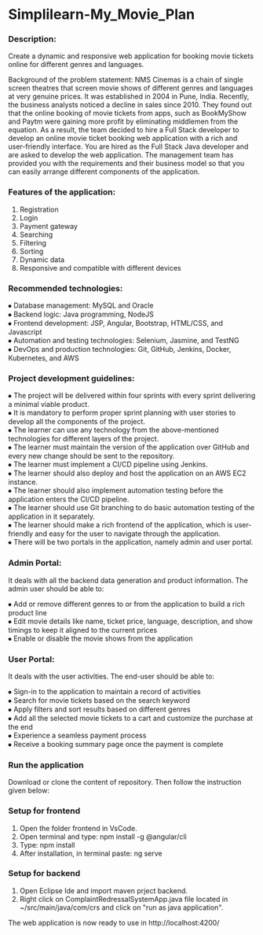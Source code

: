 # Simplilearn-My_Movie_Plan

<h3>Description:</h3>

Create a dynamic and responsive web application for booking movie tickets online for different genres and languages.

Background of the problem statement:
NMS Cinemas is a chain of single screen theatres that screen movie shows of different genres and languages at very genuine prices. It was established in 2004 in Pune, India. Recently, the business analysts noticed a decline in sales since 2010. They found out that the online booking of movie tickets from apps, such as BookMyShow and Paytm were gaining more profit by eliminating middlemen from the equation. As a result, the team decided to hire a Full Stack developer to develop an online movie ticket booking web application with a rich and user-friendly interface.
You are hired as the Full Stack Java developer and are asked to develop the web application. The management team has provided you with the requirements and their business model so that you can easily arrange different components of the application.

<h3>Features of the application:</h3>

1.	Registration
2.	Login
3.	Payment gateway
4.	Searching
5.	Filtering
6.	Sorting
7.	Dynamic data
8.	Responsive and compatible with different devices
   
<h3>Recommended technologies:</h3>

⦁	Database management: MySQL and Oracle<br>
⦁	Backend logic: Java programming, NodeJS<br>
⦁	Frontend development: JSP, Angular, Bootstrap, HTML/CSS, and Javascript<br>
⦁	Automation and testing technologies: Selenium, Jasmine, and TestNG<br>
⦁	DevOps and production technologies: Git, GitHub, Jenkins, Docker, Kubernetes, and AWS<br>

<h3>Project development guidelines:</h3>

⦁	The project will be delivered within four sprints with every sprint delivering a minimal viable product.<br>
⦁	It is mandatory to perform proper sprint planning with user stories to develop all the components of the project.<br>
⦁	The learner can use any technology from the above-mentioned technologies for different layers of the project.<br>
⦁	The learner must maintain the version of the application over GitHub and every new change should be sent to the repository.<br>
⦁	The learner must implement a CI/CD pipeline using Jenkins.<br>
⦁	The learner should also deploy and host the application on an AWS EC2 instance.<br>
⦁	The learner should also implement automation testing before the application enters the CI/CD pipeline.<br>
⦁	The learner should use Git branching to do basic automation testing of the application in it separately.<br>
⦁	The learner should make a rich frontend of the application, which is user- friendly and easy for the user to navigate through the application.<br>
⦁	There will be two portals in the application, namely admin and user portal.<br>

<h3>Admin Portal:</h3>
It deals with all the backend data generation and product information. The admin user should be able to:

⦁	Add or remove different genres to or from the application to build a rich product line<br>
⦁	Edit movie details like name, ticket price, language, description, and show timings to keep it aligned to the current prices<br>
⦁	Enable or disable the movie shows from the application<br>

<h3>User Portal:</h3>
It deals with the user activities. The end-user should be able to:

⦁	Sign-in to the application to maintain a record of activities<br>
⦁	Search for movie tickets based on the search keyword<br>
⦁	Apply filters and sort results based on different genres<br>
⦁	Add all the selected movie tickets to a cart and customize the purchase at the end<br>
⦁	Experience a seamless payment process<br>
⦁	Receive a booking summary page once the payment is complete<br>

<h3>Run the application</h3>
Download or clone the content of repository. Then follow the instruction given below:

<h3>Setup for frontend</h3>
<ol>
   <li>Open the folder frontend in VsCode.</li>
   <li>Open terminal and type: npm install -g @angular/cli</li>
   <li>Type: npm install</li>
   <li>After installation, in terminal paste: ng serve</li>
</ol>

<h3>Setup for backend</h3>
<ol>
    <li>Open Eclipse Ide and import maven prject backend.</li>
   <li>Right click on ComplaintRedressalSystemApp.java file located in ~/src/main/java/com/crs and click on "run as java application".</li>
</ol>


The web application is now ready to use in http://localhost:4200/
